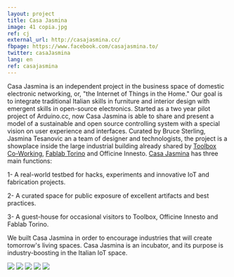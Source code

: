 ```yaml
---
layout: project
title: Casa Jasmina
image: 41 copia.jpg
ref: cj
external_url: http://casajasmina.cc/
fbpage: https://www.facebook.com/casajasmina.to/
twitter: casaJasmina
lang: en
ref: casajasmina
---
```


Casa Jasmina is an independent project in the business space of domestic electronic networking, or, "the Internet of Things in the Home." Our goal is to integrate traditional Italian skills in furniture and interior design with emergent skills in open-source electronics. Started as a two year pilot project of Arduino.cc, now Casa Jasmina is able to share and present a model of a sustainable and open source controlling system with a special vision on user experience and interfaces.
Curated by Bruce Sterling, Jasmina Tesanovic an a team of designer and technologists, the project is a showplace inside the large industrial building already shared by [Toolbox Co-Working](http://www.toolboxoffice.it/en/), [Fablab Torino](http://fablabtorino.org/) and Officine Innesto. [Casa Jasmina](http://casajasmina.cc/showplace) has three main functions:

1- A real-world testbed for hacks, experiments and innovative IoT and
fabrication projects.

2- A curated space for public exposure of excellent artifacts and best
practices.

3- A guest-house for occasional visitors to Toolbox, Officine Innesto and
Fablab Torino.

We built Casa Jasmina in order to encourage industries that will create tomorrow's living spaces. Casa Jasmina is an incubator, and its purpose is industry-boosting in the Italian IoT space.

<div class="photo-carousel">
    <img src="/images/projects/41.jpg">
    <img src="/images/projects/34.jpg">
    <img src="/images/projects/13.jpg">
    <img src="/images/projects/38.jpg">
    <img src="/images/projects/14 (1).jpg">
</div>
